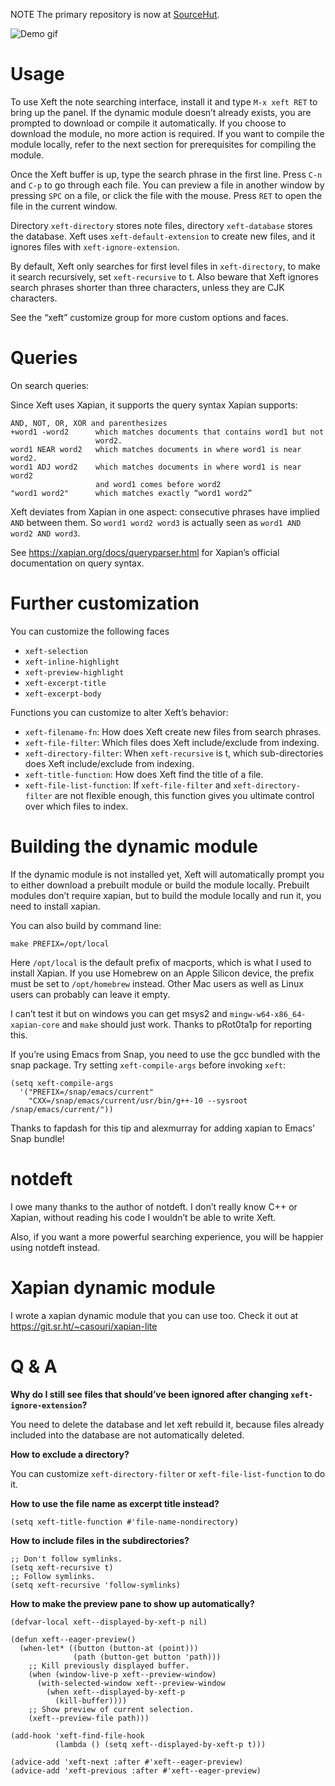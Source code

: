 NOTE The primary repository is now at [SourceHut](https://sr.ht/~casouri/xeft).

![Demo gif](./demo.gif)

# Usage

To use Xeft the note searching interface, install it and type `M-x
xeft RET` to bring up the panel. If the dynamic module doesn’t already
exists, you are prompted to download or compile it automatically. If
you choose to download the module, no more action is required. If you
want to compile the module locally, refer to the next section for
prerequisites for compiling the module.

Once the Xeft buffer is up, type the search phrase in the first line.
Press `C-n` and `C-p` to go through each file. You can preview a file
in another window by pressing `SPC` on a file, or click the file with
the mouse. Press `RET` to open the file in the current window.

Directory `xeft-directory` stores note files, directory
`xeft-database` stores the database. Xeft uses
`xeft-default-extension` to create new files, and it ignores files
with `xeft-ignore-extension`.

By default, Xeft only searches for first level files in
`xeft-directory`, to make it search recursively, set `xeft-recursive`
to t. Also beware that Xeft ignores search phrases shorter than three
characters, unless they are CJK characters.

See the “xeft” customize group for more custom options and faces.

# Queries

On search queries:

Since Xeft uses Xapian, it supports the query syntax Xapian supports:

```
AND, NOT, OR, XOR and parenthesizes
+word1 -word2      which matches documents that contains word1 but not
                   word2.
word1 NEAR word2   which matches documents in where word1 is near word2.
word1 ADJ word2    which matches documents in where word1 is near word2
                   and word1 comes before word2
"word1 word2"      which matches exactly “word1 word2”
```

Xeft deviates from Xapian in one aspect: consecutive phrases have
implied `AND` between them. So `word1 word2 word3` is actually seen as
`word1 AND word2 AND word3`.

See https://xapian.org/docs/queryparser.html for Xapian’s official
documentation on query syntax.

# Further customization

You can customize the following faces

- `xeft-selection`
- `xeft-inline-highlight`
- `xeft-preview-highlight`
- `xeft-excerpt-title`
- `xeft-excerpt-body`

Functions you can customize to alter Xeft’s behavior:

- `xeft-filename-fn`: How does Xeft create new files from search phrases.
- `xeft-file-filter`: Which files does Xeft include/exclude from indexing.
- `xeft-directory-filter`: When `xeft-recursive` is t, which
  sub-directories does Xeft include/exclude from indexing.
- `xeft-title-function`: How does Xeft find the title of a file.
- `xeft-file-list-function`: If `xeft-file-filter` and
  `xeft-directory-filter` are not flexible enough, this function gives
  you ultimate control over which files to index.

# Building the dynamic module

If the dynamic module is not installed yet, Xeft will automatically
prompt you to either download a prebuilt module or build the module
locally. Prebuilt modules don’t require xapian, but to build the
module locally and run it, you need to install xapian.

You can also build by command line:

```shell
make PREFIX=/opt/local
```

Here `/opt/local` is the default prefix of macports, which is what
I used to install Xapian. If you use Homebrew on an Apple Silicon
device, the prefix must be set to `/opt/homebrew` instead. Other
Mac users as well as Linux users can probably can leave it empty.

I can’t test it but on windows you can get msys2 and
`mingw-w64-x86_64-xapian-core` and `make` should just work. Thanks to
pRot0ta1p for reporting this.

If you’re using Emacs from Snap, you need to use the gcc bundled with
the snap package. Try setting `xeft-compile-args` before invoking
`xeft`:

``` elisp
(setq xeft-compile-args
  '("PREFIX=/snap/emacs/current"
    "CXX=/snap/emacs/current/usr/bin/g++-10 --sysroot /snap/emacs/current/"))
```

Thanks to fapdash for this tip and alexmurray for adding xapian to
Emacs’ Snap bundle!

# notdeft

I owe many thanks to the author of notdeft. I don’t really know C++ or
Xapian, without reading his code I wouldn’t be able to write Xeft.

Also, if you want a more powerful searching experience, you will be
happier using notdeft instead.

# Xapian dynamic module

I wrote a xapian dynamic module that you can use too. Check it out at https://git.sr.ht/~casouri/xapian-lite

# Q & A

**Why do I still see files that should’ve been ignored after changing `xeft-ignore-extension`?**

You need to delete the database and let xeft rebuild it, because files
already included into the database are not automatically deleted.

**How to exclude a directory?**

You can customize `xeft-directory-filter` or `xeft-file-list-function`
to do it.

**How to use the file name as excerpt title instead?**

```emacs-lisp
(setq xeft-title-function #'file-name-nondirectory)
```

**How to include files in the subdirectories?**

```emacs-lisp
;; Don't follow symlinks.
(setq xeft-recursive t)
;; Follow symlinks.
(setq xeft-recursive 'follow-symlinks)
```

**How to make the preview pane to show up automatically?**

```emacs-lisp
(defvar-local xeft--displayed-by-xeft-p nil)

(defun xeft--eager-preview()
  (when-let* ((button (button-at (point)))
              (path (button-get button 'path)))
    ;; Kill previously displayed buffer.
    (when (window-live-p xeft--preview-window)
      (with-selected-window xeft--preview-window
        (when xeft--displayed-by-xeft-p
          (kill-buffer))))
    ;; Show preview of current selection.
    (xeft--preview-file path)))

(add-hook 'xeft-find-file-hook
          (lambda () (setq xeft--displayed-by-xeft-p t)))

(advice-add 'xeft-next :after #'xeft--eager-preview)
(advice-add 'xeft-previous :after #'xeft--eager-preview)
```
